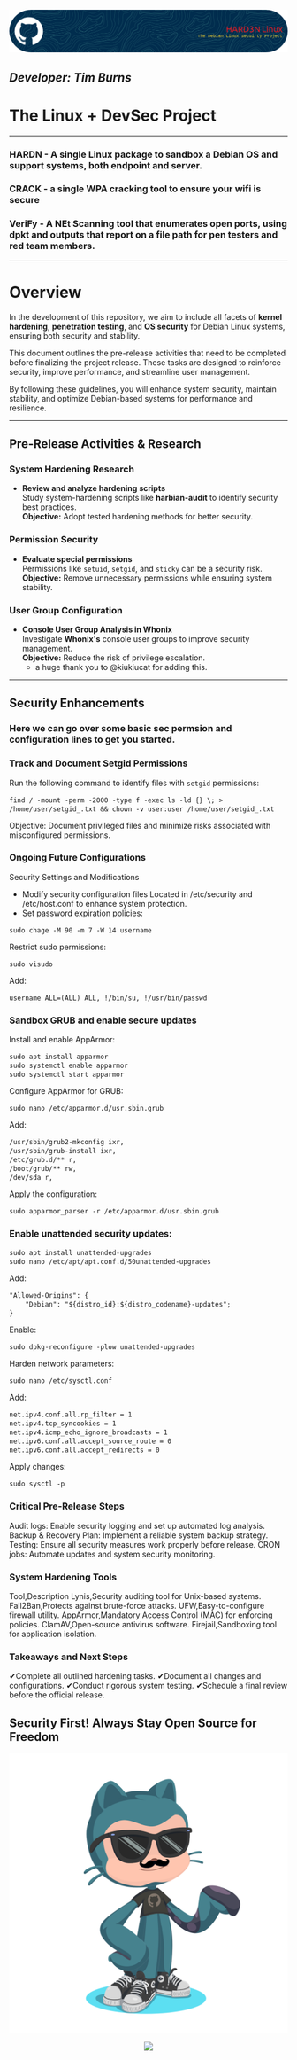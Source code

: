 
<p align="center">
    <img src="Images/github-header-image.png">
</p>

##                                       ***Developer: Tim Burns***
##                                   

# **The Linux + DevSec Project**  


---



### **HARDN** - A single Linux package to sandbox a Debian OS and support systems, both endpoint and server.



### **CRACK** - a single WPA cracking tool to ensure your wifi is secure


                                                            

### **VeriFy** - A NEt Scanning tool that enumerates open ports, using dpkt and outputs that report on a file path for pen testers and red team members. 



---
# **Overview**  

In the development of this repository, we aim to include all facets of **kernel hardening**, **penetration testing**, and **OS security** for Debian Linux systems, ensuring both security and stability.

This document outlines the pre-release activities that need to be completed before finalizing the project release. These tasks are designed to reinforce security, improve performance, and streamline user management.

By following these guidelines, you will enhance system security, maintain stability, and optimize Debian-based systems for performance and resilience.

---

## **Pre-Release Activities & Research**

### **System Hardening Research**

- **Review and analyze hardening scripts**  
  Study system-hardening scripts like **harbian-audit** to identify security best practices.  
  **Objective:** Adopt tested hardening methods for better security.  

### **Permission Security**  

- **Evaluate special permissions**  
  Permissions like `setuid`, `setgid`, and `sticky` can be a security risk.  
  **Objective:** Remove unnecessary permissions while ensuring system stability.  

### **User Group Configuration**  

- **Console User Group Analysis in Whonix**  
  Investigate **Whonix's** console user groups to improve security management.  
  **Objective:** Reduce the risk of privilege escalation.  
  - a huge thank you to @kiukiucat for adding this. 

---

## **Security Enhancements**
### Here we can go over some basic sec permsion and configuration lines to get you started. 

### **Track and Document Setgid Permissions**

Run the following command to identify files with `setgid` permissions:

```
find / -mount -perm -2000 -type f -exec ls -ld {} \; > /home/user/setgid_.txt && chown -v user:user /home/user/setgid_.txt
```
Objective: Document privileged files and minimize risks associated with misconfigured permissions.

### Ongoing Future Configurations

Security Settings and Modifications
- Modify security configuration files
Located in /etc/security and /etc/host.conf to enhance system protection.
- Set password expiration policies:
```
sudo chage -M 90 -m 7 -W 14 username
```

Restrict sudo permissions:
```
sudo visudo
```
Add:
```
username ALL=(ALL) ALL, !/bin/su, !/usr/bin/passwd
```

### Sandbox GRUB and enable secure updates
Install and enable AppArmor:
```
sudo apt install apparmor
sudo systemctl enable apparmor
sudo systemctl start apparmor
```
Configure AppArmor for GRUB:
```
sudo nano /etc/apparmor.d/usr.sbin.grub
```
Add:
```
/usr/sbin/grub2-mkconfig ixr,
/usr/sbin/grub-install ixr,
/etc/grub.d/** r,
/boot/grub/** rw,
/dev/sda r,
```
Apply the configuration:
```
sudo apparmor_parser -r /etc/apparmor.d/usr.sbin.grub
```

### Enable unattended security updates:
```
sudo apt install unattended-upgrades
sudo nano /etc/apt/apt.conf.d/50unattended-upgrades
```
Add:
```
"Allowed-Origins": {
    "Debian": "${distro_id}:${distro_codename}-updates";
}
```
Enable:
```
sudo dpkg-reconfigure -plow unattended-upgrades
```

Harden network parameters:
```
sudo nano /etc/sysctl.conf
```
Add:
```
net.ipv4.conf.all.rp_filter = 1
net.ipv4.tcp_syncookies = 1
net.ipv4.icmp_echo_ignore_broadcasts = 1
net.ipv6.conf.all.accept_source_route = 0
net.ipv6.conf.all.accept_redirects = 0
```

Apply changes:

```
sudo sysctl -p
```

### Critical Pre-Release Steps
Audit logs: Enable security logging and set up automated log analysis.
Backup & Recovery Plan: Implement a reliable system backup strategy.
Testing: Ensure all security measures work properly before release.
CRON jobs: Automate updates and system security monitoring.

### System Hardening Tools

Tool,Description
Lynis,Security auditing tool for Unix-based systems.
Fail2Ban,Protects against brute-force attacks.
UFW,Easy-to-configure firewall utility.
AppArmor,Mandatory Access Control (MAC) for enforcing policies.
ClamAV,Open-source antivirus software.
Firejail,Sandboxing tool for application isolation.

### Takeaways and Next Steps

✔Complete all outlined hardening tasks.
✔Document all changes and configurations.
✔Conduct rigorous system testing.
✔Schedule a final review before the official release.

## Security First! Always Stay Open Source for Freedom 

<p align="center">
    <img src="octocat-1736601186918.png">
</p>


<p align="center">
    <img src="https://t.bkit.co/w_67775e3ddda15.gif">
</p>




